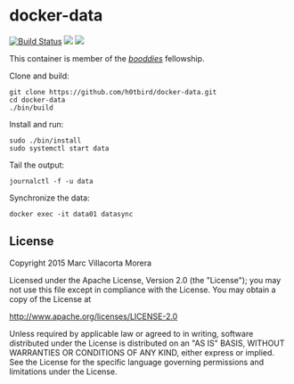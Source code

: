 # docker-data

[![Build Status](https://travis-ci.org/h0tbird/docker-data.svg?branch=master)](https://travis-ci.org/h0tbird/docker-data)
[![](https://img.shields.io/imagelayers/image-size/h0tbird/data/latest.svg)](https://imagelayers.io/?images=h0tbird/data:latest)
[![](https://img.shields.io/imagelayers/layers/h0tbird/data/latest.svg)](https://imagelayers.io/?images=h0tbird/data:latest)

This container is member of the [*booddies*](https://github.com/h0tbird/booddies) fellowship.

Clone and build:
```
git clone https://github.com/h0tbird/docker-data.git
cd docker-data
./bin/build
```

Install and run:
```
sudo ./bin/install
sudo systemctl start data
```

Tail the output:
```
journalctl -f -u data
```

Synchronize the data:
```
docker exec -it data01 datasync
```
## License

Copyright 2015 Marc Villacorta Morera

Licensed under the Apache License, Version 2.0 (the "License");
you may not use this file except in compliance with the License.
You may obtain a copy of the License at

http://www.apache.org/licenses/LICENSE-2.0

Unless required by applicable law or agreed to in writing, software
distributed under the License is distributed on an "AS IS" BASIS,
WITHOUT WARRANTIES OR CONDITIONS OF ANY KIND, either express or implied.
See the License for the specific language governing permissions and
limitations under the License.
